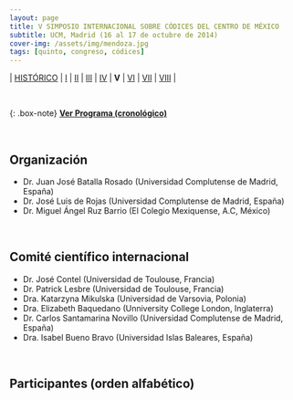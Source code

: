 ```yaml
---
layout: page
title: V SIMPOSIO INTERNACIONAL SOBRE CÓDICES DEL CENTRO DE MÉXICO
subtitle: UCM, Madrid (16 al 17 de octubre de 2014)
cover-img: /assets/img/mendoza.jpg
tags: [quinto, congreso, códices]
---
```


| [HISTÓRICO](/congresos/codices/historico) | [I](/congresos/codices/i) | [II](/congresos/codices/ii) | [III](/congresos/codices/iii) | [IV](/congresos/codices/iv) | **V** | [VI](/congresos/codices/vi) | [VII](/congresos/codices/vii) | [VIII](/congresos/codices/viii) |

<br/>

{: .box-note}
**[Ver Programa (cronológico)](/congresos/codices/v/docs/V-Congreso-2014.pdf)**

<br/>

## Organización

 - Dr. Juan José Batalla Rosado (Universidad Complutense de Madrid, España)
 - Dr. José Luis de Rojas (Universidad Complutense de Madrid, España)
 - Dr. Miguel Ángel Ruz Barrio (El Colegio Mexiquense, A.C, México)

<br/>

## Comité científico internacional

 - Dr. José Contel (Universidad de Toulouse, Francia)
 - Dr. Patrick Lesbre (Universidad de Toulouse, Francia)
 - Dra. Katarzyna Mikulska (Universidad de Varsovia, Polonia)
 - Dra. Elizabeth Baquedano (Unniversity College London, Inglaterra)
 - Dr. Carlos Santamarina Novillo (Universidad Complutense de Madrid, España)
 - Dra. Isabel Bueno Bravo (Universidad Islas Baleares, España)

<br/>

## Participantes (orden alfabético)


